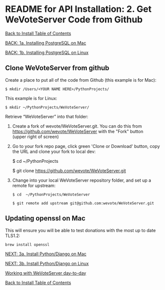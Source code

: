 # README for API Installation: 2. Get WeVoteServer Code from Github

[Back to Install Table of Contents](README_API_INSTALL.md)

[BACK: 1a. Installing PostgreSQL on Mac](README_API_INSTALL_POSTGRES_MAC.md)

[BACK: 1b. Installing PostgreSQL on Linux](README_API_INSTALL_POSTGRES_LINUX.md)


## Clone WeVoteServer from github

Create a place to put all of the code from Github (this example is for Mac):

    $ mkdir /Users/<YOUR NAME HERE>/PythonProjects/
    
This example is for Linux:

    $ mkdir ~/PythonProjects/WeVoteServer/

Retrieve “WeVoteServer” into that folder:

1. Create a fork of wevote/WeVoteServer.git. You can do this from https://github.com/wevote/WeVoteServer with the "Fork" button  
(upper right of screen)

1. Go to your fork repo page, click green 'Clone or Download' button, copy the URL and clone your fork to local dev:

    $ cd  ~/PythonProjects

    $ git clone https://github.com/wevote/WeVoteServer.git
 
1. Change into your local WeVoteServer repository folder, and set up a remote for upstream: 
    
       $ cd  ~/PythonProjects/WeVoteServer

       $ git remote add upstream git@github.com:wevote/WeVoteServer.git

## Updating openssl on Mac

This will ensure you will be able to test donations with the most up to date TLS1.2:

 `brew install openssl`


[NEXT: 3a. Install Python/Django on Mac](README_API_INSTALL_PYTHON_MAC.md)

[NEXT: 3b. Install Python/Django on Linux](README_API_INSTALL_PYTHON_LINUX.md)

[Working with WeVoteServer day-to-day](README_WORKING_WITH_WE_VOTE_SERVER.md)

[Back to Install Table of Contents](README_API_INSTALL.md)
